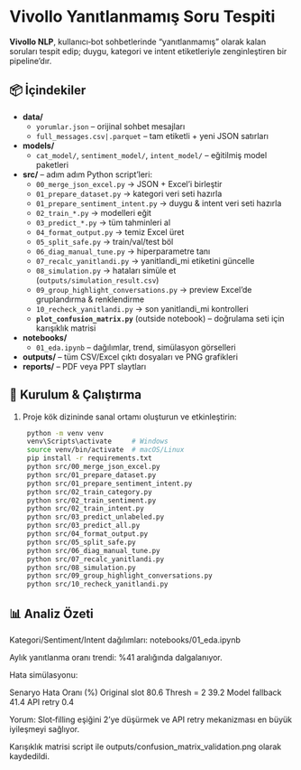 # Vivollo Yanıtlanmamış Soru Tespiti

**Vivollo NLP**, kullanıcı‑bot sohbetlerinde “yanıtlanmamış” olarak kalan soruları tespit edip; duygu, kategori ve intent etiketleriyle zenginleştiren bir pipeline’dır.

## 📦 İçindekiler

- **data/**  
  - `yorumlar.json` – orijinal sohbet mesajları  
  - `full_messages.csv|.parquet` – tam etiketli + yeni JSON satırları  
- **models/**  
  - `cat_model/`, `sentiment_model/`, `intent_model/` – eğitilmiş model paketleri  
- **src/** – adım adım Python script’leri:  
  - `00_merge_json_excel.py` → JSON + Excel’i birleştir  
  - `01_prepare_dataset.py` → kategori veri seti hazırla  
  - `01_prepare_sentiment_intent.py` → duygu & intent veri seti hazırla  
  - `02_train_*.py` → modelleri eğit  
  - `03_predict_*.py` → tüm tahminleri al  
  - `04_format_output.py` → temiz Excel üret  
  - `05_split_safe.py` → train/val/test böl  
  - `06_diag_manual_tune.py` → hiperparametre tanı  
  - `07_recalc_yanitlandi.py` → yanitlandi_mi etiketini güncelle  
  - `08_simulation.py` → hataları simüle et (`outputs/simulation_result.csv`)  
  - `09_group_highlight_conversations.py` → preview Excel’de gruplandırma & renklendirme  
  - `10_recheck_yanitlandi.py` → son yanitlandi_mi kontrolleri  
  - **`plot_confusion_matrix.py`** (outside notebook) – doğrulama seti için karışıklık matrisi  
- **notebooks/**  
  - `01_eda.ipynb` – dağılımlar, trend, simülasyon görselleri  
- **outputs/** – tüm CSV/Excel çıktı dosyaları ve PNG grafikleri  
- **reports/** – PDF veya PPT slaytları  

## 🚀 Kurulum & Çalıştırma

1. Proje kök dizininde sanal ortamı oluşturun ve etkinleştirin:  
   ```bash
    python -m venv venv
    venv\Scripts\activate     # Windows
    source venv/bin/activate  # macOS/Linux
    pip install -r requirements.txt
    python src/00_merge_json_excel.py
    python src/01_prepare_dataset.py
    python src/01_prepare_sentiment_intent.py
    python src/02_train_category.py
    python src/02_train_sentiment.py
    python src/02_train_intent.py
    python src/03_predict_unlabeled.py
    python src/03_predict_all.py
    python src/04_format_output.py
    python src/05_split_safe.py
    python src/06_diag_manual_tune.py
    python src/07_recalc_yanitlandi.py
    python src/08_simulation.py
    python src/09_group_highlight_conversations.py
    python src/10_recheck_yanitlandi.py


##  📊 Analiz Özeti
Kategori/Sentiment/Intent dağılımları: notebooks/01_eda.ipynb

Aylık yanıtlanma oranı trendi: %41 aralığında dalgalanıyor.

Hata simülasyonu:

Senaryo	Hata Oranı (%)
Original slot	80.6
Thresh = 2	39.2
Model fallback	41.4
API retry	0.4

Yorum: Slot‑filling eşiğini 2’ye düşürmek ve API retry mekanizması en büyük iyileşmeyi sağlıyor.

Karışıklık matrisi script ile outputs/confusion_matrix_validation.png olarak kaydedildi.


